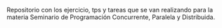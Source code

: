 Repositorio con los ejercicio, tps y tareas que se van realizando para la materia Seminario de Programación Concurrente, Paralela y Distribuida. 
